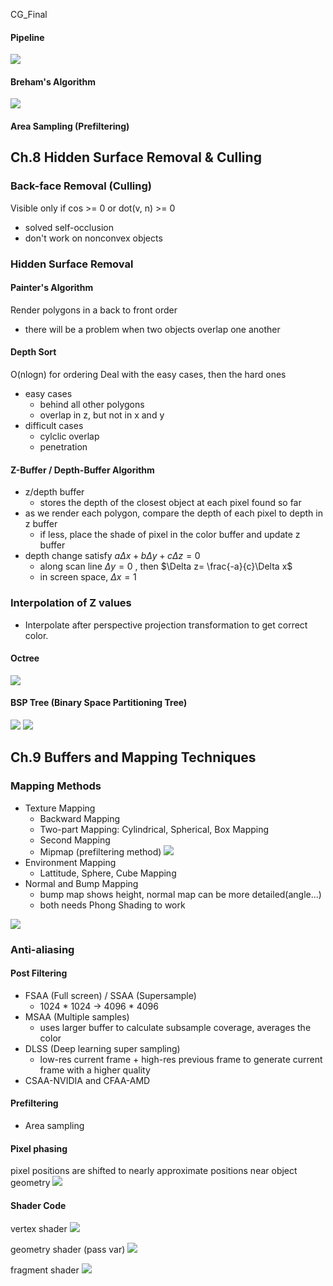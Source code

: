 CG_Final

#### Pipeline
![](https://i.imgur.com/TgdsrLC.png)

#### Breham's Algorithm
![](https://i.imgur.com/lE6X0Ow.png)

#### Area Sampling (Prefiltering)



## Ch.8 Hidden Surface Removal & Culling

### Back-face Removal (Culling)
Visible only if cos >= 0 or dot(v, n) >= 0
* solved self-occlusion
* don't work on nonconvex objects

### Hidden Surface Removal

#### Painter's Algorithm
Render polygons in a back to front order
* there will be a problem when two objects overlap one another

#### Depth Sort
O(nlogn) for ordering
Deal with the easy cases, then the hard ones
* easy cases
    * behind all other polygons
    * overlap in z, but not in x and y
* difficult cases
    * cylclic overlap
    * penetration

#### Z-Buffer / Depth-Buffer Algorithm

* z/depth buffer
    * stores the depth of the closest object at each pixel found so far
* as we render each polygon, compare the depth of each pixel to depth in z buffer
    * if less, place the shade of pixel in the color buffer and update z buffer
* depth change satisfy $a\Delta x+b\Delta y+c\Delta z=0$
    * along scan line $\Delta y=0$ , then $\Delta z= \frac{-a}{c}\Delta x$
    * in screen space, $\Delta x=1$

### Interpolation of Z values
* Interpolate after perspective projection transformation to get correct color.
#### Octree
![](https://i.imgur.com/O8zHB7e.png)

#### BSP Tree (Binary Space Partitioning Tree)
![](https://i.imgur.com/51Q2crZ.png)
![](https://i.imgur.com/UlAyLv9.png)

## Ch.9 Buffers and Mapping Techniques
### Mapping Methods
* Texture Mapping
    * Backward Mapping
    * Two-part Mapping: Cylindrical, Spherical, Box Mapping
    * Second Mapping
    * Mipmap (prefiltering method)
    ![](https://i.imgur.com/OzP7ngc.png)
* Environment Mapping
    * Lattitude, Sphere, Cube Mapping
* Normal and Bump Mapping
    * bump map shows height, normal map can be more detailed(angle...)
    * both needs Phong Shading to work

![](https://i.imgur.com/WnGcOgS.png)

### Anti-aliasing

#### Post Filtering
* FSAA (Full screen) / SSAA (Supersample)
    * 1024 * 1024 -> 4096 * 4096 
* MSAA (Multiple samples)
    * uses larger buffer to calculate subsample coverage, averages the color
* DLSS (Deep learning super sampling)
    * low-res current frame + high-res previous frame to generate current frame with a higher quality
* CSAA-NVIDIA and CFAA-AMD
#### Prefiltering
* Area sampling
#### Pixel phasing
pixel positions are shifted to nearly approximate positions near object geometry
![](https://i.imgur.com/woddvvH.jpg)

#### Shader Code
vertex shader
![](https://i.imgur.com/EyMfBeD.png)

geometry shader (pass var)
![](https://i.imgur.com/1ESVNwS.png)

fragment shader
![](https://i.imgur.com/hS8fRRf.png)

